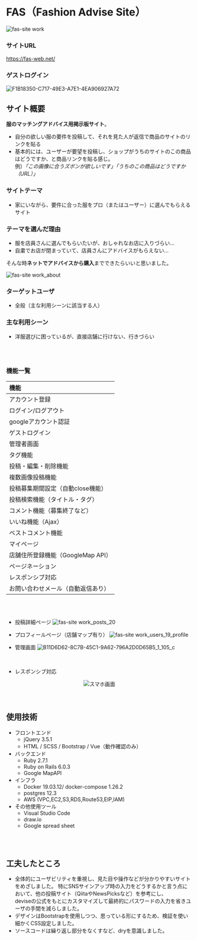 # FAS（Fashion Advise Site）
![fas-site work](https://user-images.githubusercontent.com/62799261/127780040-9f26a96b-8243-4cd3-be77-56fe81117af2.png)

### サイトURL
https://fas-web.net/

### ゲストログイン
![F1B18350-C717-49E3-A7E1-4EA906927A72](https://user-images.githubusercontent.com/62799261/138542874-438e857a-4f95-41f4-bfdf-21f1616d3290.jpeg)

## サイト概要
**服のマッチングアドバイス用掲示板サイト**。<br>
- 自分の欲しい服の要件を投稿して、それを見た人が返信で商品のサイトのリンクを貼る<br>
- 基本的には、ユーザーが要望を投稿し、ショップがうちのサイトのこの商品はどうですか、と商品リンクを貼る感じ。<br>
例）*「この画像に合うズボンが欲しいです」「うちのこの商品はどうですか（URL）」*

### サイトテーマ
- 家にいながら、要件に合った服をプロ（またはユーザー）に選んでもらえるサイト

### テーマを選んだ理由
- 服を店員さんに選んでもらいたいが、おしゃれなお店に入りづらい...
- 自粛でお店が閉まっていて、店員さんにアドバイスがもらえない...

そんな時**ネットでアドバイスから購入**までできたらいいと思いました。

![fas-site work_about](https://user-images.githubusercontent.com/62799261/127780114-9fbd7979-69d0-4368-9d21-75cdf774a335.png)

### ターゲットユーザ
- 全般（主な利用シーンに該当する人）

### 主な利用シーン
- 洋服選びに困っているが、直接店舗に行けない、行きづらい
<br/>
<br/>

### 機能一覧
|機能|
| :-- |
| アカウント登録 |
| ログイン/ログアウト |
| googleアカウント認証 |
| ゲストログイン |
| 管理者画面 |
| タグ機能 |
| 投稿・編集・削除機能 |
| 複数画像投稿機能 |
| 投稿募集期間設定（自動close機能） |
| 投稿検索機能（タイトル・タグ） |
| コメント機能（募集終了など） |
| いいね機能（Ajax） |
| ベストコメント機能 |
| マイページ |
| 店舗住所登録機能（GoogleMap API） |
| ページネーション |
| レスポンシブ対応 |
| お問い合わせメール（自動返信あり） |

<br/>
<br/>

- 投稿詳細ページ
![fas-site work_posts_20](https://user-images.githubusercontent.com/62799261/128077540-19d57074-dc36-4caf-b622-a7c02c977c5f.png)

- プロフィールページ（店舗マップ有り）
![fas-site work_users_19_profile](https://user-images.githubusercontent.com/62799261/128078152-e9c48b23-1375-4f1d-98a0-47bd8c33539a.png)

- 管理画面
![B11D6D62-8C7B-45C1-9A62-796A2D0D65B5_1_105_c](https://user-images.githubusercontent.com/62799261/128077059-f4b5a83d-3fc2-422d-b602-967a1f5ef266.jpeg)

<br/>

- レスポンシブ対応
<div align="center">
   <img src="https://user-images.githubusercontent.com/62799261/128885489-49a73fd6-4bda-405e-9d26-6173077b2597.jpeg" alt="スマホ画面">
</div>
<br/>
<br/>

## 使用技術
* フロントエンド
    * jQuery 3.5.1
    * HTML / SCSS / Bootstrap / Vue（動作確認のみ）
* バックエンド
    * Ruby 2.7.1
    * Ruby on Rails 6.0.3
    * Google MapAPI
* インフラ
    * Docker 19.03.12/ docker-compose 1.26.2
    * postgres 12.3
    * AWS (VPC,EC2,S3,RDS,Route53,EIP,IAM)
* その他使用ツール
    * Visual Studio Code
    * draw.io
    * Google spread sheet
<br/>
<br/>

## 工夫したところ
- 全体的にユーザビリティを重視し、見た目や操作などが分かりやすいサイトをめざしました。
特にSNSサインアップ時の入力をどうするかと言う点において、他の投稿サイト（QiitaやNewsPicksなど）を参考にし、</br>deviseの公式をもとにカスタマイズして最終的にパスワードの入力を省きユーザの手間を減らしました。
- デザインはBootstrapを使用しつつ、思っている形にするため、検証を使い細かくCSS設定しました。
- ソースコードは繰り返し部分をなくすなど、dryを意識しました。
